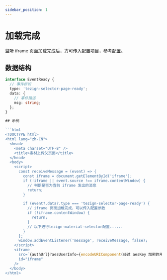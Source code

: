 ```yaml
---
sidebar_position: 1
---
```


# 加载完成

监听 iframe 页面加载完成后，方可传入配置项目，参考[配置](../config)。

## 数据结构

````typescript
interface EventReady {
  // 事件标识
  type: 'tezign-selector-page-ready';
  data: {
    // 事件描述
    msg: string;
  };
}

## 示例

```html
<!DOCTYPE html>
<html lang="zh-CN">
  <head>
    <meta charset="UTF-8" />
    <title>素材上传父页面</title>
  </head>
  <body>
    <script>
      const receiveMessage = (event) => {
        const iframe = document.getElementById('iframe');
        if (!iframe || event.source !== iframe.contentWindow) {
          // 判断是否为当前 iframe 发出的消息
          return;
        }

        if (event?.data?.type === 'tezign-selector-page-ready') {
          // iframe 页面加载完成，可以传入配置参数
          if (!iframe.contentWindow) {
            return;
          }
          // 以下进行tezign-material-selector配置......
        }
      };
      window.addEventListener('message', receiveMessage, false);
    </script>
    <iframe
      src=`{authUrl}?aesUserInfo={encodeURIComponent(经过 aesKey 加密的用户信息)}&targetUrl={encodeURIComponent({domain}/dam_enterprise/material_selector)}`
      id="iframe"
    />
  </body>
</html>
````

